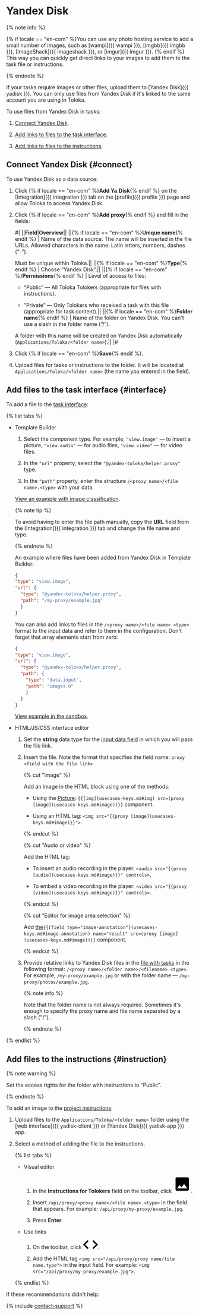 # Yandex Disk

{% note info %}

{% if locale == "en-com" %}You can use any photo hosting service to add a small number of images, such as [wampi]({{ wampi }}), [imgbb]({{ imgbb }}), [ImageShack]({{ imageshack }}), or [imgur]({{ imgur }}). {% endif %} This way you can quickly get direct links to your images to add them to the task file or instructions.

{% endnote %}

If your tasks require images or other files, upload them to [Yandex Disk]({{ yadisk }}). You can only use files from Yandex Disk if it's linked to the same account you are using in Toloka.

To use files from Yandex Disk in tasks:

1. [Connect Yandex Disk](#connect).

1. [Add links to files to the task interface](#interface).

1. [Add links to files to the instructions](#instruction).

## Connect Yandex Disk {#connect}

To use Yandex Disk as a data source:

1. Click {% if locale == "en-com" %}**Add Ya.Disk**{% endif %} on the [Integration]({{ integration }}) tab on the [profile]({{ profile }}) page and allow Toloka to access Yandex Disk.

1. Click {% if locale == "en-com" %}**Add proxy**{% endif %} and fill in the fields:

    #|
    ||**Field**|**Overview**||
    ||{% if locale == "en-com" %}**Unique name**{% endif %} | Name of the data source. The name will be inserted in the file URLs. Allowed characters in the name: Latin letters, numbers, dashes (“-”).

    Must be unique within Toloka.||
    ||{% if locale == "en-com" %}**Type**{% endif %} | Choose “Yandex Disk”.||
    ||{% if locale == "en-com" %}**Permissions**{% endif %} | Level of access to files:

    - “Public” — All Toloka Tolokers (appropriate for files with instructions).

    - “Private” — Only Tolokers who received a task with this file (appropriate for task content).||
    ||{% if locale == "en-com" %}**Folder name**{% endif %} | Name of the folder on Yandex Disk. You can't use a slash in the folder name (“/”).

    A folder with this name will be created on Yandex Disk automatically (`Applications/Toloka/<folder name>`).||
    |#

1. Click {% if locale == "en-com" %}**Save**{% endif %}.

1. Upload files for tasks or instructions to the folder. It will be located at `Applications/Toloka/<folder name>` (the name you entered in the field).

## Add files to the task interface {#interface}

To add a file to the [task interface](spec.md):

{% list tabs %}

- Template Builder

  1. Select the component type. For example, `"view.image"` — to insert a picture, `"view.audio"` — for audio files, `"view.video"` — for video files.

  1. In the `"url"` property, select the `"@yandex-toloka/helper.proxy"` type.

  1. In the `"path"` property, enter the structure `/<proxy name>/<file name>.<type>` with your data.

  [View an example with image classification](https://clck.ru/SSbzF).

  {% note tip %}

  To avoid having to enter the file path manually, copy the **URL** field from the [Integration]({{ integration }}) tab and change the file name and type.

  {% endnote %}

  An example where files have been added from Yandex Disk in Template Builder:

  ```json
  {
  "type": "view.image",
  "url": {
    "type": "@yandex-toloka/helper.proxy",
    "path": "/my-proxy/example.jpg"
    }
  }
  ```

  You can also add links to files in the `/<proxy name>/<file name>.<type>` format to the input data and refer to them in the configuration. Don't forget that array elements start from zero:

  ```json
  {
  "type": "view.image",
  "url": {
    "type": "@yandex-toloka/helper.proxy",
    "path": {
      "type": "data.input",
      "path": "images.0"
      }
    }
  }
  ```

  [View example in the sandbox](https://clck.ru/SP3Bd).

- HTML/JS/CSS interface editor

  1. Set the **string** data type for the [input data field](incoming.md) in which you will pass the file link.

  1. Insert the file. Note the format that specifies the field name: `proxy <field with the file link>`

      {% cut "Image" %}

      Add an image in the HTML block using one of the methods:

      - Using the [Picture](t-components/img.md): `{{[img](usecases-keys.md#img) src=(proxy [image](usecases-keys.md#image))}}` component.

      - Using an HTML tag: `<img src="{{proxy [image](usecases-keys.md#image)}}">`.

      {% endcut %}

      {% cut "Audio or video" %}

      Add the HTML tag:

      - To insert an audio recording in the player: `<audio src="{{proxy [audio](usecases-keys.md#image)}}" controls>`,

      - To embed a video recording in the player: `<video src="{{proxy [video](usecases-keys.md#image)}}" controls>`.

      {% endcut %}

      {% cut "Editor for image area selection" %}

      Add [the](t-components/image-annotation.md#adding_editor)`{{[field type="image-annotation"](usecases-keys.md#image-annotation) name="result" src=(proxy [image](usecases-keys.md#image))}}` component.

      {% endcut %}

  1. Provide relative links to Yandex Disk files in the [file with tasks](../../glossary.md#tsv) in the following format: `/<proxy name>/<folder name>/<filename>.<type>`. For example, `/my-proxy/example.jpg` or with the folder name — `/my-proxy/photos/example.jpg`.

      {% note info %}

      Note that the folder name is not always required. Sometimes it's enough to specify the proxy name and file name separated by a slash ("/").

      {% endnote %}

{% endlist %}

## Add files to the instructions {#instruction}

{% note warning %}

Set the access rights for the folder with instructions to “Public”.

{% endnote %}

To add an image to the [project instructions](instruction.md):

1. Upload files to the `Applications/Toloka/<folder name>` folder using the [web interface]({{ yadisk-client }}) or [Yandex Disk]({{ yadisk-app }}) app.

1. Select a method of adding the file to the instructions.

    {% list tabs %}

    - Visual editor

      1. In the **Instructions for Tolokers** field on the toolbar, click ![](../_images/img3.svg).

      1. Insert `/api/proxy/<proxy name>/<file name>.<type>` in the field that appears. For example: `/api/proxy/my-proxy/example.jpg`.

      1. Press **Enter**.

    - Use links

      1. On the toolbar, click ![](../_images/code.svg).

      1. Add the HTML tag `<img src="/api/proxy/proxy name/file name.type">` in the input field. For example: `<img src="/api/proxy/my-proxy/example.jpg">`.

    {% endlist %}

If these recommendations didn't help:

{% include [contact-support](../_includes/contact-support-help.md) %}
